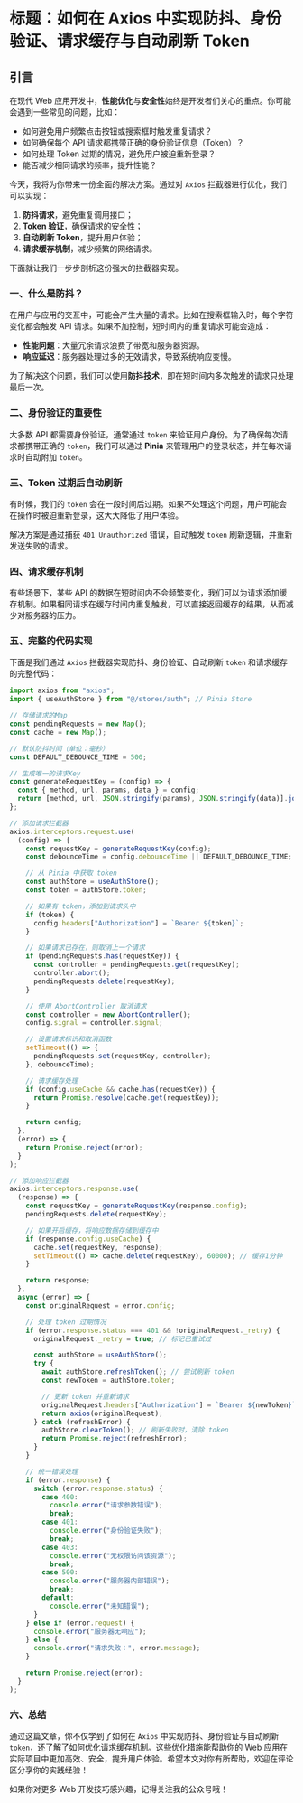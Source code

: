 # 标题：**如何在 Axios 中实现防抖、身份验证、请求缓存与自动刷新 Token**

## 引言

在现代 Web 应用开发中，**性能优化**与**安全性**始终是开发者们关心的重点。你可能会遇到一些常见的问题，比如：

- 如何避免用户频繁点击按钮或搜索框时触发重复请求？
- 如何确保每个 API 请求都携带正确的身份验证信息（Token）？
- 如何处理 Token 过期的情况，避免用户被迫重新登录？
- 能否减少相同请求的频率，提升性能？

今天，我将为你带来一份全面的解决方案。通过对 `Axios` 拦截器进行优化，我们可以实现：

1. **防抖请求**，避免重复调用接口；
2. **Token 验证**，确保请求的安全性；
3. **自动刷新 Token**，提升用户体验；
4. **请求缓存机制**，减少频繁的网络请求。

下面就让我们一步步剖析这份强大的拦截器实现。



### 一、什么是防抖？

在用户与应用的交互中，可能会产生大量的请求。比如在搜索框输入时，每个字符变化都会触发 API 请求。如果不加控制，短时间内的重复请求可能会造成：

- **性能问题**：大量冗余请求浪费了带宽和服务器资源。
- **响应延迟**：服务器处理过多的无效请求，导致系统响应变慢。

为了解决这个问题，我们可以使用**防抖技术**，即在短时间内多次触发的请求只处理最后一次。



### 二、身份验证的重要性

大多数 API 都需要身份验证，通常通过 `token` 来验证用户身份。为了确保每次请求都携带正确的 `token`，我们可以通过 **Pinia** 来管理用户的登录状态，并在每次请求时自动附加 `token`。



### 三、Token 过期后自动刷新

有时候，我们的 `token` 会在一段时间后过期。如果不处理这个问题，用户可能会在操作时被迫重新登录，这大大降低了用户体验。

解决方案是通过捕获 `401 Unauthorized` 错误，自动触发 `token` 刷新逻辑，并重新发送失败的请求。



### 四、请求缓存机制

有些场景下，某些 API 的数据在短时间内不会频繁变化，我们可以为请求添加缓存机制。如果相同请求在缓存时间内重复触发，可以直接返回缓存的结果，从而减少对服务器的压力。



### 五、完整的代码实现

下面是我们通过 `Axios` 拦截器实现防抖、身份验证、自动刷新 `token` 和请求缓存的完整代码：

```js
import axios from "axios";
import { useAuthStore } from "@/stores/auth"; // Pinia Store

// 存储请求的Map
const pendingRequests = new Map();
const cache = new Map();

// 默认防抖时间（单位：毫秒）
const DEFAULT_DEBOUNCE_TIME = 500;

// 生成唯一的请求Key
const generateRequestKey = (config) => {
  const { method, url, params, data } = config;
  return [method, url, JSON.stringify(params), JSON.stringify(data)].join("&");
};

// 添加请求拦截器
axios.interceptors.request.use(
  (config) => {
    const requestKey = generateRequestKey(config);
    const debounceTime = config.debounceTime || DEFAULT_DEBOUNCE_TIME; // 自定义防抖时间

    // 从 Pinia 中获取 token
    const authStore = useAuthStore();
    const token = authStore.token;

    // 如果有 token，添加到请求头中
    if (token) {
      config.headers["Authorization"] = `Bearer ${token}`;
    }

    // 如果请求已存在，则取消上一个请求
    if (pendingRequests.has(requestKey)) {
      const controller = pendingRequests.get(requestKey);
      controller.abort();
      pendingRequests.delete(requestKey);
    }

    // 使用 AbortController 取消请求
    const controller = new AbortController();
    config.signal = controller.signal;

    // 设置请求标识和取消函数
    setTimeout(() => {
      pendingRequests.set(requestKey, controller);
    }, debounceTime);

    // 请求缓存处理
    if (config.useCache && cache.has(requestKey)) {
      return Promise.resolve(cache.get(requestKey));
    }

    return config;
  },
  (error) => {
    return Promise.reject(error);
  }
);

// 添加响应拦截器
axios.interceptors.response.use(
  (response) => {
    const requestKey = generateRequestKey(response.config);
    pendingRequests.delete(requestKey);

    // 如果开启缓存，将响应数据存储到缓存中
    if (response.config.useCache) {
      cache.set(requestKey, response);
      setTimeout(() => cache.delete(requestKey), 60000); // 缓存1分钟
    }

    return response;
  },
  async (error) => {
    const originalRequest = error.config;

    // 处理 token 过期情况
    if (error.response.status === 401 && !originalRequest._retry) {
      originalRequest._retry = true; // 标记已重试过

      const authStore = useAuthStore();
      try {
        await authStore.refreshToken(); // 尝试刷新 token
        const newToken = authStore.token;

        // 更新 token 并重新请求
        originalRequest.headers["Authorization"] = `Bearer ${newToken}`;
        return axios(originalRequest);
      } catch (refreshError) {
        authStore.clearToken(); // 刷新失败时，清除 token
        return Promise.reject(refreshError);
      }
    }

    // 统一错误处理
    if (error.response) {
      switch (error.response.status) {
        case 400:
          console.error("请求参数错误");
          break;
        case 401:
          console.error("身份验证失败");
          break;
        case 403:
          console.error("无权限访问该资源");
          break;
        case 500:
          console.error("服务器内部错误");
          break;
        default:
          console.error("未知错误");
      }
    } else if (error.request) {
      console.error("服务器无响应");
    } else {
      console.error("请求失败：", error.message);
    }

    return Promise.reject(error);
  }
);
```

### 六、总结

通过这篇文章，你不仅学到了如何在 `Axios` 中实现防抖、身份验证与自动刷新 `token`，还了解了如何优化请求缓存机制。这些优化措施能帮助你的 Web 应用在实际项目中更加高效、安全，提升用户体验。希望本文对你有所帮助，欢迎在评论区分享你的实践经验！



如果你对更多 Web 开发技巧感兴趣，记得关注我的公众号哦！
